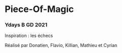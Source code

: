 # Piece-Of-Magic
### Ydays B GD 2021

Inspiration : les échecs

Réalisé par Donatien, Flavio, Killian, Mathieu et Cyrian

